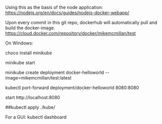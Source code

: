 Using this as the basis of the node application:
https://nodejs.org/en/docs/guides/nodejs-docker-webapp/


Upon every commit in this git repo, dockerhub will automatically pull and build the docker-image.
https://cloud.docker.com/repository/docker/mikemcmillan/test


On Windows:

choco install minikube

minikube start

minikube create deployment docker-helloworld --image=mikemcmillan/test:latest

kubectl port-forward deployment/docker-helloworld 8080:8080

start http://localhost:8080

##kubectl apply ./kube/


For a GUI:
kubectl dashboard
